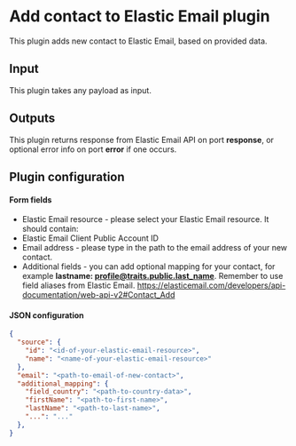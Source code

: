 # Add contact to Elastic Email plugin

This plugin adds new contact to Elastic Email, based on provided data.

## Input

This plugin takes any payload as input.

## Outputs

This plugin returns response from Elastic Email API on port **response**, or optional error info on port **error** if one
occurs.

## Plugin configuration

#### Form fields

- Elastic Email resource - please select your Elastic Email resource. It should contain:
- Elastic Email Client Public Account ID
- Email address - please type in the path to the email address of your new contact.
- Additional fields - you can add optional mapping for your contact, for example **lastname:
  profile@traits.public.last_name**. Remember to use field aliases from Elastic Email. https://elasticemail.com/developers/api-documentation/web-api-v2#Contact_Add

#### JSON configuration

```json
{
  "source": {
    "id": "<id-of-your-elastic-email-resource>",
    "name": "<name-of-your-elastic-email-resource>"
  },
  "email": "<path-to-email-of-new-contact>",
  "additional_mapping": {
    "field_country": "<path-to-country-data>",
    "firstName": "<path-to-first-name>",
    "lastName": "<path-to-last-name>",
    "...": "..."
  },
}
```